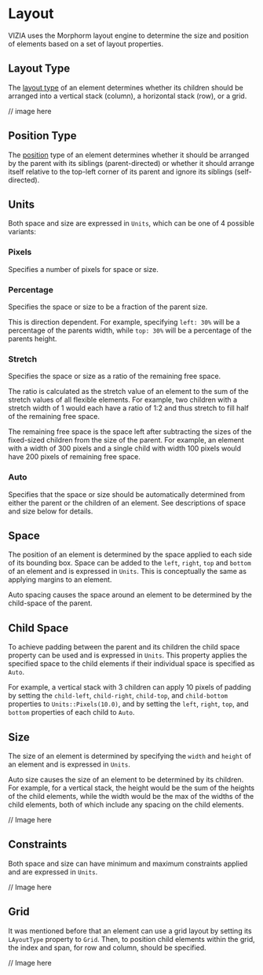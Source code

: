 # Layout

VIZIA uses the Morphorm layout engine to determine the size and position of elements based on a set of layout properties.

## Layout Type
The [layout type]() of an element determines whether its children should be arranged into a vertical stack (column), a horizontal stack (row), or a grid.


// image here

## Position Type
The [position]() type of an element determines whether it should be arranged by the parent with its siblings (parent-directed) or whether it should arrange itself relative to the top-left corner of its parent and ignore its siblings (self-directed).

## Units
Both space and size are expressed in `Units`, which can be one of 4 possible variants:
### Pixels
Specifies a number of pixels for space or size.

### Percentage
Specifies the space or size to be a fraction of the parent size.

This is direction dependent. For example, specifying `left: 30%` will be a percentage of the parents width, while `top: 30%` will be a percentage of the parents height.

### Stretch 
Specifies the space or size as a ratio of the remaining free space.

The ratio is calculated as the stretch value of an element to the sum of the stretch values of all flexible elements. For example, two children with a stretch width of 1 would each have a ratio of 1:2 and thus stretch to fill half of the remaining free space.

The remaining free space is the space left after subtracting the sizes of the fixed-sized children from the size of the parent. For example, an element with a width of 300 pixels and a single child with width 100 pixels would have 200 pixels of remaining free space.

### Auto
Specifies that the space or size should be automatically determined from either the parent or the children of an element. See descriptions of space and size below for details.

## Space
The position of an element is determined by the space applied to each side of its bounding box. Space can be added to the `left`, `right`, `top` and `bottom` of an element and is expressed in `Units`. This is conceptually the same as applying margins to an element.

Auto spacing causes the space around an element to be determined by the child-space of the parent.

## Child Space
To achieve padding between the parent and its children the child space property can be used and is expressed in `Units`. This property applies the specified space to the child elements if their individual space is specified as `Auto`.

For example, a vertical stack with 3 children can apply 10 pixels of padding by setting the `child-left`, `child-right`, `child-top`, and `child-bottom` properties to `Units::Pixels(10.0)`, and by setting the `left`, `right`, `top`, and `bottom` properties of each child to `Auto`.

## Size
The size of an element is determined by specifying the `width` and `height` of an element and is expressed in `Units`.

Auto size causes the size of an element to be determined by its children. For example, for a vertical stack, the height would be the sum of the heights of the child elements, while the width would be the max of the widths of the child elements, both of which include any spacing on the child elements. 

// Image here

## Constraints
Both space and size can have minimum and maximum constraints applied and are expressed in `Units`.

// Image here


## Grid
It was mentioned before that an element can use a grid layout by setting its `LAyoutType` property to `Grid`. Then, to position child elements within the grid, the index and span, for row and column, should be specified.

// Image here